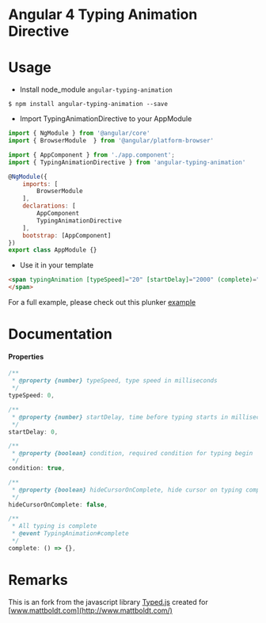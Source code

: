 # Angular 4 Typing Animation Directive

# Usage

- Install node_module `angular-typing-animation`

```
$ npm install angular-typing-animation --save
```

- Import TypingAnimationDirective to your AppModule

``` js
import { NgModule } from '@angular/core'
import { BrowserModule  } from '@angular/platform-browser'

import { AppComponent } from './app.component';
import { TypingAnimationDirective } from 'angular-typing-animation'

@NgModule({
    imports: [
        BrowserModule
    ],
    declarations: [
        AppComponent
        TypingAnimationDirective
    ],
    bootstrap: [AppComponent]
})
export class AppModule {}
```

- Use it in your template

``` html
<span typingAnimation [typeSpeed]="20" [startDelay]="2000" (complete)="onComplete()">
</span>
```

For a full example, please check out this plunker [example](https://embed.plnkr.co/CefhwrE7yFLAciY7ZsPU/)

# Documentation

#### Properties

``` js
/**
 * @property {number} typeSpeed, type speed in milliseconds
 */
typeSpeed: 0,

/**
 * @property {number} startDelay, time before typing starts in milliseconds
 */
startDelay: 0,

/**
 * @property {boolean} condition, required condition for typing begin
 */
condition: true,

/**
 * @property {boolean} hideCursorOnComplete, hide cursor on typing complete
 */
hideCursorOnComplete: false,

/**
 * All typing is complete
 * @event TypingAnimation#complete
 */
complete: () => {},
```

# Remarks

This is an fork from the javascript library [Typed.js](http://www.mattboldt.com/demos/typed-js/) created for [www.mattboldt.com](http://www.mattboldt.com/)